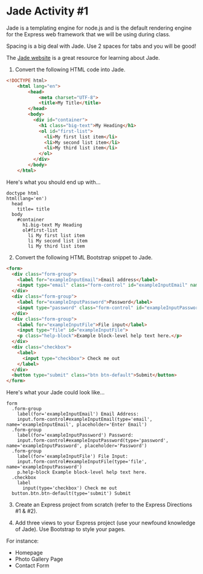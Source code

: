 Jade Activity #1
================

Jade is a templating engine for node.js and is the default rendering engine for the Express web framework that we will be using during class.

Spacing is a big deal with Jade. Use 2 spaces for tabs and you will be good!

The [Jade website](http://jade-lang.com/) is a great resource for learning about Jade.

1. Convert the following HTML code into Jade.

  ```html
  <!DOCTYPE html>
      <html lang="en">
          <head>
              <meta charset="UTF-8">
              <title>My Title</title>
          </head>
          <body>
            <div id="container">
              <h1 class="big-text">My Heading</h1>
              <ol id="first-list">
                <li>My first list item</li>
                <li>My second list item</li>
                <li>My third list item</li>
              </ol>
            </div>
          </body>
      </html>
  ```

  Here's what you should end up with...

  ```jade
  doctype html
  html(lang='en')
    head
      title= title
    body
      #container
        h1.big-text My Heading
        ol#first-list
          li My first list item
          li My second list item
          li My third list item 
  ```

2. Convert the following HTML Bootstrap snippet to Jade.

  ```html
  <form>
    <div class="form-group">
      <label for="exampleInputEmail">Email address</label>
      <input type="email" class="form-control" id="exampleInputEmail" name="exampleInputEmail" placeholder="Enter email">
    </div>
    <div class="form-group">
      <label for="exampleInputPassword">Password</label>
      <input type="password" class="form-control" id="exampleInputPassword" name="exampleInputPassword" placeholder="Password">
    </div>
    <div class="form-group">
      <label for="exampleInputFile">File input</label>
      <input type="file" id="exampleInputFile">
      <p class="help-block">Example block-level help text here.</p>
    </div>
    <div class="checkbox">
      <label>
        <input type="checkbox"> Check me out
      </label>
    </div>
    <button type="submit" class="btn btn-default">Submit</button>
  </form>
  ```
  Here's what your Jade could look like...

  ```jade
  form
    .form-group
      label(for='exampleInputEmail') Email Address:
      input.form-control#exampleInputEmail(type='email', name='exampleInputEmail', placeholder='Enter Email')
    .form-group
      label(for='exampleInputPassword') Password:
      input.form-control#exampleInputPassword(type='password', name='exampleInputPassword', placeholder='Password')
    .form-group
      label(for='exampleInputFile') File Input:
      input.form-control#exampleInputFile(type='file', name='exampleInputPassword')
      p.help-block Example block-level help text here.
    .checkbox
      label
        input(type='checkbox') Check me out
    button.btn.btn-default(type='submit') Submit
  ```

3. Create an Express project from scratch (refer to the Express Directions #1 & #2).

4. Add three views to your Express project (use your newfound knowledge of Jade). Use Bootstrap to style your pages.

For instance:
  * Homepage
  * Photo Gallery Page
  * Contact Form
